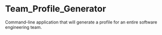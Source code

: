# Team_Profile_Generator
Command-line application that will generate a profile for an entire software engineering team.

